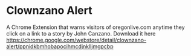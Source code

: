 # Clownzano Alert

A Chrome Extension that warns visitors of oregonlive.com anytime they click on a link to a story by John Canzano.
Download it here https://chrome.google.com/webstore/detail/clownzano-alert/ppnidkbmhobapocihmcdjnklljmgpcbp
